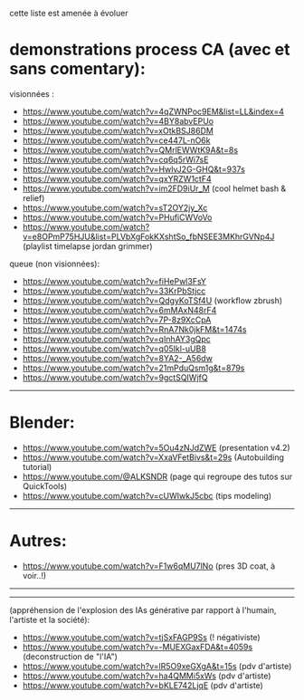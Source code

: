 cette liste est amenée à évoluer
# demonstrations process CA (avec et sans comentary):

visionnées :

- https://www.youtube.com/watch?v=4qZWNPoc9EM&list=LL&index=4
- https://www.youtube.com/watch?v=4BY8abvEPUo
- https://www.youtube.com/watch?v=xOtkBSJ86DM
- https://www.youtube.com/watch?v=ce447L-nO6k
- https://www.youtube.com/watch?v=QMrlEWWtK9A&t=8s
- https://www.youtube.com/watch?v=cq6q5rWi7sE
- https://www.youtube.com/watch?v=HwlvJ2G-GHQ&t=937s
- https://www.youtube.com/watch?v=qxYRZW1ctF4
- https://www.youtube.com/watch?v=im2FD9iUr_M (cool helmet bash & relief)
- https://www.youtube.com/watch?v=sT2OY2jy_Xc
- https://www.youtube.com/watch?v=PHufiCWVoVo
- https://www.youtube.com/watch?v=e8OPmP75HJU&list=PLVbXgFokKXshtSo_fbNSEE3MKhrGVNp4J (playlist timelapse jordan grimmer)

queue (non visionnées):

- https://www.youtube.com/watch?v=fiHePwl3FsY
- https://www.youtube.com/watch?v=33KrPbStjcc
- https://www.youtube.com/watch?v=QdgyKoTSf4U (workflow zbrush)
- https://www.youtube.com/watch?v=6mMAxN48rF4
- https://www.youtube.com/watch?v=7P-8z9XcCpA
- https://www.youtube.com/watch?v=RnA7Nk0jkFM&t=1474s
- https://www.youtube.com/watch?v=qInhAY3gQpc
- https://www.youtube.com/watch?v=q05Ikl-uUB8
- https://www.youtube.com/watch?v=8YA2-_A56dw
- https://www.youtube.com/watch?v=21mPduQsm1g&t=879s
- https://www.youtube.com/watch?v=9gctSQIWjfQ

-----

# Blender:

- https://www.youtube.com/watch?v=5Ou4zNJdZWE (presentation v4.2)
- https://www.youtube.com/watch?v=XxaVFetBivs&t=29s (Autobuilding tutorial)
- https://www.youtube.com/@ALKSNDR (page qui regroupe des tutos sur QuickTools)
- https://www.youtube.com/watch?v=cUWIwkJ5cbc (tips modeling)


-----

# Autres:

- https://www.youtube.com/watch?v=F1w6qMU7lNo (pres 3D coat, à voir..!)

-----
-----

(appréhension de l'explosion des IAs générative par rapport à l'humain, l'artiste et la société):

- https://www.youtube.com/watch?v=tjSxFAGP9Ss (! négativiste)
- https://www.youtube.com/watch?v=-MUEXGaxFDA&t=4059s (deconstruction de "l'IA")
- https://www.youtube.com/watch?v=lR5O9xeGXgA&t=15s (pdv d'artiste)
- https://www.youtube.com/watch?v=ha4QMMi5xWs (pdv d'artiste)
- https://www.youtube.com/watch?v=bKLE742LjqE (pdv d'artiste)
